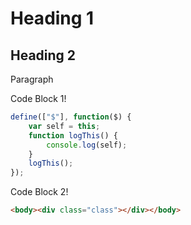 # Heading 1

## Heading 2

Paragraph


Code Block 1!
```javascript
define(["$"], function($) {
    var self = this;
    function logThis() {
        console.log(self);
    }
    logThis();
});
```

Code Block 2!
```html
<body><div class="class"></div></body>
```